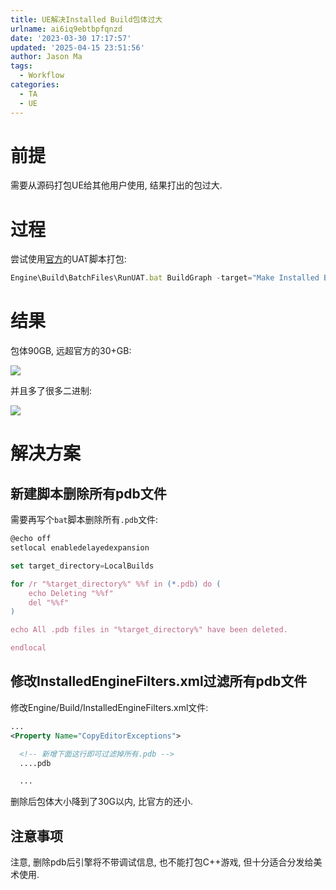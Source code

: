 ```yaml
---
title: UE解决Installed Build包体过大
urlname: ai6iq9ebtbpfqnzd
date: '2023-03-30 17:17:57'
updated: '2025-04-15 23:51:56'
author: Jason Ma
tags:
  - Workflow
categories:
  - TA
  - UE
---
```

# 前提
需要从源码打包UE给其他用户使用, 结果打出的包过大.

# 过程
尝试使用[官方](https://docs.unrealengine.com/5.1/en-US/using-an-installed-build-of-unreal-engine/)的UAT脚本打包:



```jsx
Engine\Build\BatchFiles\RunUAT.bat BuildGraph -target="Make Installed Build Win64" -script=Engine/Build/InstalledEngineBuild.xml -set:WithMac=false -set:WithMacArm64=false -set:WithAndroid=false -set:WithIOS=false -set:WithTVOS=false -set:WithLinux=false -set:WithLinuxArm64=false -set:WithHTML5=false -set:WithSwitch=false -WithDDC=false -set:WithWin32=false -set:WithLumin=false -set:WithPS4=false -set:WithXboxOne=false -set:WithHoloLens=false -set:GameConfigurations=Shipping
```

# 结果
包体90GB, 远超官方的30+GB:

![](/images/yuqueAssets/7ca1866e7764bc6601bced6f3c317d39.png)

并且多了很多二进制:

![](/images/yuqueAssets/5cb1bbce2962e57ddc0a937b86c98b20.png)

# 解决方案
## 新建脚本删除所有pdb文件
需要再写个`bat`脚本删除所有`.pdb`文件:

```jsx
@echo off
setlocal enabledelayedexpansion

set target_directory=LocalBuilds

for /r "%target_directory%" %%f in (*.pdb) do (
    echo Deleting "%%f"
    del "%%f"
)

echo All .pdb files in "%target_directory%" have been deleted.

endlocal
```



## 修改InstalledEngineFilters.xml过滤所有pdb文件
修改Engine/Build/InstalledEngineFilters.xml文件:

```xml
...
<Property Name="CopyEditorExceptions">

  <!-- 新增下面这行即可过滤掉所有.pdb -->
  ....pdb

  ...
```



删除后包体大小降到了30G以内, 比官方的还小.



## 注意事项
注意, 删除pdb后引擎将不带调试信息, 也不能打包C++游戏, 但十分适合分发给美术使用.

